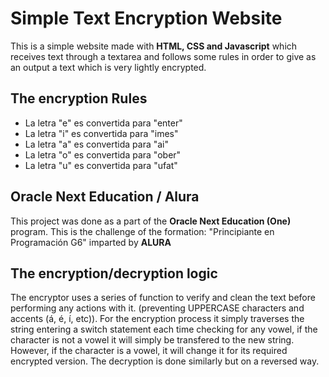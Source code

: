 # Simple Text Encryption Website

This is a simple website made with **HTML, CSS and Javascript** which receives text through a textarea and follows some rules in order to give as an output a text which is very lightly encrypted.

## The encryption Rules
 - La letra "e" es convertida para "enter"
 - La letra "i" es convertida para "imes"  
 - La letra "a" es convertida para "ai"  
 - La letra "o" es convertida para "ober"  
 - La letra "u" es convertida para "ufat"

## Oracle Next Education / Alura

This project was done as a part of the **Oracle Next Education (One)** program. This is the challenge of the formation: "Principiante en Programación G6" imparted by **ALURA**

## The encryption/decryption logic

The encryptor uses a series of function to verify and clean the text before performing any actions with it. (preventing UPPERCASE characters and accents (á, é, í, etc)).
For the encryption process it simply traverses the string entering a switch statement each time checking for any vowel, if the character is not a vowel it will simply be transfered to the new string. However, if the character is a vowel, it will change it for its required encrypted version.
The decryption is done similarly but on a reversed way.